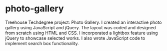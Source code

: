 # photo-gallery
Treehouse Techdegree project: Photo Gallery. I created an interactive photo gallery using JavaScript and jQuery. The layout was coded and designed from scratch using HTML and CSS. I incorporated a lightbox feature using jQuery to showcase selected works. I also wrote JavaScript code to implement search box functionality.
